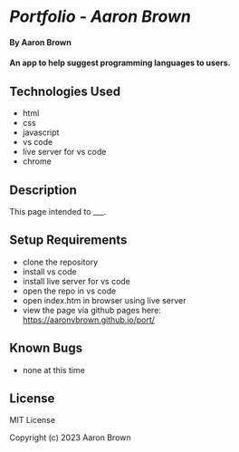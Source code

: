 # _Portfolio - Aaron Brown_

#### By **Aaron Brown**

#### An app to help suggest programming languages to users.


## Technologies Used

* html
* css
* javascript
* vs code
* live server for vs code
* chrome

## Description

This page intended to ___.

## Setup Requirements

* clone the repository
* install vs code
* install live server for vs code
* open the repo in vs code
* open index.htm in browser using live server
* view the page via github pages here:  https://aaronvbrown.github.io/port/


## Known Bugs
* none at this time

## License
MIT License

Copyright (c) 2023 Aaron Brown